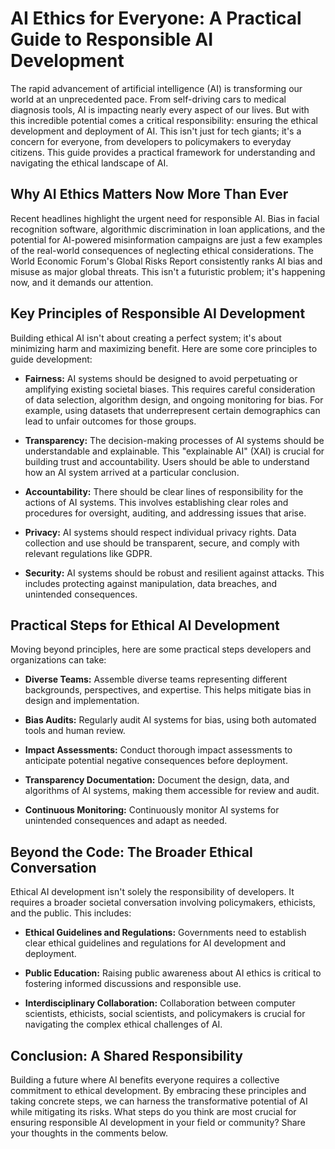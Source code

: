 # AI Ethics for Everyone: A Practical Guide to Responsible AI Development

The rapid advancement of artificial intelligence (AI) is transforming our world at an unprecedented pace. From self-driving cars to medical diagnosis tools, AI is impacting nearly every aspect of our lives.  But with this incredible potential comes a critical responsibility: ensuring the ethical development and deployment of AI.  This isn't just for tech giants; it's a concern for everyone, from developers to policymakers to everyday citizens.  This guide provides a practical framework for understanding and navigating the ethical landscape of AI.


## Why AI Ethics Matters Now More Than Ever

Recent headlines highlight the urgent need for responsible AI.  Bias in facial recognition software, algorithmic discrimination in loan applications, and the potential for AI-powered misinformation campaigns are just a few examples of the real-world consequences of neglecting ethical considerations.  The World Economic Forum's Global Risks Report consistently ranks AI bias and misuse as major global threats.  This isn't a futuristic problem; it's happening now, and it demands our attention.


## Key Principles of Responsible AI Development

Building ethical AI isn't about creating a perfect system; it's about minimizing harm and maximizing benefit.  Here are some core principles to guide development:

* **Fairness:** AI systems should be designed to avoid perpetuating or amplifying existing societal biases. This requires careful consideration of data selection, algorithm design, and ongoing monitoring for bias.  For example, using datasets that underrepresent certain demographics can lead to unfair outcomes for those groups.

* **Transparency:** The decision-making processes of AI systems should be understandable and explainable. This "explainable AI" (XAI) is crucial for building trust and accountability.  Users should be able to understand how an AI system arrived at a particular conclusion.

* **Accountability:**  There should be clear lines of responsibility for the actions of AI systems.  This involves establishing clear roles and procedures for oversight, auditing, and addressing issues that arise.

* **Privacy:** AI systems should respect individual privacy rights. Data collection and use should be transparent, secure, and comply with relevant regulations like GDPR.

* **Security:** AI systems should be robust and resilient against attacks.  This includes protecting against manipulation, data breaches, and unintended consequences.


## Practical Steps for Ethical AI Development

Moving beyond principles, here are some practical steps developers and organizations can take:

* **Diverse Teams:** Assemble diverse teams representing different backgrounds, perspectives, and expertise. This helps mitigate bias in design and implementation.

* **Bias Audits:** Regularly audit AI systems for bias, using both automated tools and human review.

* **Impact Assessments:** Conduct thorough impact assessments to anticipate potential negative consequences before deployment.

* **Transparency Documentation:**  Document the design, data, and algorithms of AI systems, making them accessible for review and audit.

* **Continuous Monitoring:**  Continuously monitor AI systems for unintended consequences and adapt as needed.


## Beyond the Code: The Broader Ethical Conversation

Ethical AI development isn't solely the responsibility of developers. It requires a broader societal conversation involving policymakers, ethicists, and the public.  This includes:

* **Ethical Guidelines and Regulations:**  Governments need to establish clear ethical guidelines and regulations for AI development and deployment.

* **Public Education:**  Raising public awareness about AI ethics is critical to fostering informed discussions and responsible use.

* **Interdisciplinary Collaboration:**  Collaboration between computer scientists, ethicists, social scientists, and policymakers is crucial for navigating the complex ethical challenges of AI.


## Conclusion:  A Shared Responsibility

Building a future where AI benefits everyone requires a collective commitment to ethical development.  By embracing these principles and taking concrete steps, we can harness the transformative potential of AI while mitigating its risks.  What steps do you think are most crucial for ensuring responsible AI development in your field or community?  Share your thoughts in the comments below.
